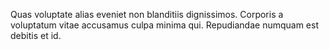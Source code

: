 Quas voluptate alias eveniet non blanditiis dignissimos. Corporis a voluptatum vitae accusamus culpa minima qui. Repudiandae numquam est debitis et id.